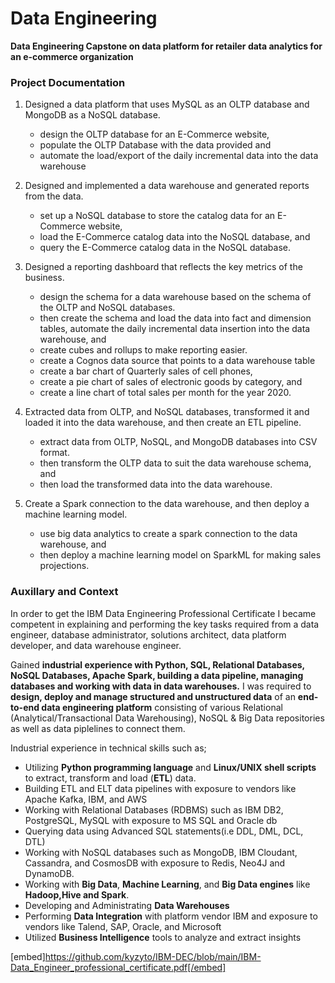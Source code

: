 # Data Engineering<br>
**Data Engineering Capstone on data platform for retailer data analytics for an e-commerce organization** <br>

### Project Documentation
1. Designed a data platform that uses MySQL as an OLTP database and MongoDB as a NoSQL database.
    - design the OLTP database for an E-Commerce website, 
    - populate the OLTP Database with the data provided and 
    - automate the load/export of the daily incremental data into the data warehouse

2. Designed and implemented a data warehouse and generated reports from the data.
    - set up a NoSQL database to store the catalog data for an E-Commerce website,
    - load the E-Commerce catalog data into the NoSQL database, and 
    - query the E-Commerce catalog data in the NoSQL database.

3. Designed a reporting dashboard that reflects the key metrics of the business.
    - design the schema for a data warehouse based on the schema of the OLTP and NoSQL databases.
    - then create the schema and load the data into fact and dimension tables, automate the daily incremental data insertion into the data warehouse, and
    - create cubes and rollups to make reporting easier.
    - create a Cognos data source that points to a data warehouse table
    - create a bar chart of Quarterly sales of cell phones, 
    - create a pie chart of sales of electronic goods by category, and
    - create a line chart of total sales per month for the year 2020.

4. Extracted data from OLTP, and NoSQL databases, transformed it and loaded it into the data warehouse, and then create an ETL pipeline.
    - extract data from OLTP, NoSQL, and MongoDB databases into CSV format. 
    - then transform the OLTP data to suit the data warehouse schema, and 
    - then load the transformed data into the data warehouse.

5. Create a Spark connection to the data warehouse, and then deploy a machine learning model.
    - use big data analytics to create a spark connection to the data warehouse, and 
    - then deploy a machine learning model on SparkML for making sales projections.

### Auxillary and Context
In order to get the IBM Data Engineering Professional Certificate I became competent in explaining and performing the key tasks required from a data engineer, database administrator, solutions architect, data platform developer, and data warehouse engineer. 

Gained **industrial experience with Python, SQL, Relational Databases, NoSQL Databases, Apache Spark, building a data pipeline, managing databases and working with data in data warehouses.** I was required to **design, deploy and manage structured and unstructured data** of an **end-to-end data engineering platform** consisting of various Relational (Analytical/Transactional Data Warehousing), NoSQL & Big Data repositories as well as data piplelines to connect them.

Industrial experience in technical skills such as;
- Utilizing **Python programming language** and **Linux/UNIX shell scripts** to extract, transform and load (**ETL**) data.
- Building ETL and ELT data pipelines with exposure to vendors like Apache Kafka, IBM, and AWS
- Working with Relational Databases (RDBMS) such as IBM DB2, PostgreSQL, MySQL with exposure to MS SQL and Oracle db 
- Querying data using Advanced SQL statements(i.e DDL, DML, DCL, DTL)
- Working with NoSQL databases such as MongoDB, IBM Cloudant, Cassandra, and CosmosDB with exposure to Redis, Neo4J and DynamoDB.
- Working with **Big Data**, **Machine Learning**, and **Big Data engines** like **Hadoop,Hive and Spark**.
- Developing and Administrating **Data Warehouses**
- Performing **Data Integration** with platform vendor IBM and exposure to vendors like Talend, SAP, Oracle, and Microsoft
- Utilized **Business Intelligence** tools to analyze and extract insights

[embed]https://github.com/kyzyto/IBM-DEC/blob/main/IBM-Data_Engineer_professional_certificate.pdf[/embed]


